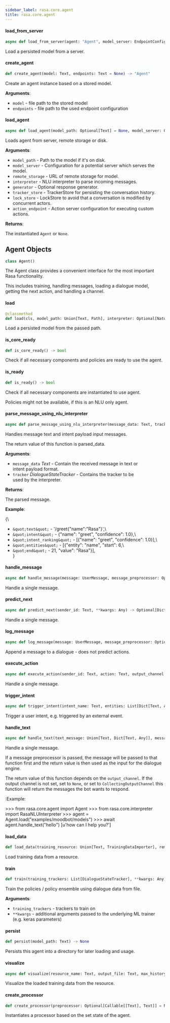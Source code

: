 ```yaml
---
sidebar_label: rasa.core.agent
title: rasa.core.agent
---
```

#### load\_from\_server

```python
async def load_from_server(agent: "Agent", model_server: EndpointConfig) -> "Agent"
```

Load a persisted model from a server.

#### create\_agent

```python
def create_agent(model: Text, endpoints: Text = None) -> "Agent"
```

Create an agent instance based on a stored model.

**Arguments**:

- `model` - file path to the stored model
- `endpoints` - file path to the used endpoint configuration

#### load\_agent

```python
async def load_agent(model_path: Optional[Text] = None, model_server: Optional[EndpointConfig] = None, remote_storage: Optional[Text] = None, interpreter: Optional[NaturalLanguageInterpreter] = None, generator: Union[EndpointConfig, NaturalLanguageGenerator] = None, tracker_store: Optional[TrackerStore] = None, lock_store: Optional[LockStore] = None, action_endpoint: Optional[EndpointConfig] = None) -> Optional["Agent"]
```

Loads agent from server, remote storage or disk.

**Arguments**:

- `model_path` - Path to the model if it&#x27;s on disk.
- `model_server` - Configuration for a potential server which serves the model.
- `remote_storage` - URL of remote storage for model.
- `interpreter` - NLU interpreter to parse incoming messages.
- `generator` - Optional response generator.
- `tracker_store` - TrackerStore for persisting the conversation history.
- `lock_store` - LockStore to avoid that a conversation is modified by concurrent
  actors.
- `action_endpoint` - Action server configuration for executing custom actions.
  

**Returns**:

  The instantiated `Agent` or `None`.

## Agent Objects

```python
class Agent()
```

The Agent class provides a convenient interface for the most important
Rasa functionality.

This includes training, handling messages, loading a dialogue model,
getting the next action, and handling a channel.

#### load

```python
@classmethod
def load(cls, model_path: Union[Text, Path], interpreter: Optional[NaturalLanguageInterpreter] = None, generator: Union[EndpointConfig, NaturalLanguageGenerator] = None, tracker_store: Optional[TrackerStore] = None, lock_store: Optional[LockStore] = None, action_endpoint: Optional[EndpointConfig] = None, model_server: Optional[EndpointConfig] = None, remote_storage: Optional[Text] = None, path_to_model_archive: Optional[Text] = None, new_config: Optional[Dict] = None, finetuning_epoch_fraction: float = 1.0) -> "Agent"
```

Load a persisted model from the passed path.

#### is\_core\_ready

```python
def is_core_ready() -> bool
```

Check if all necessary components and policies are ready to use the agent.

#### is\_ready

```python
def is_ready() -> bool
```

Check if all necessary components are instantiated to use agent.

Policies might not be available, if this is an NLU only agent.

#### parse\_message\_using\_nlu\_interpreter

```python
async def parse_message_using_nlu_interpreter(message_data: Text, tracker: DialogueStateTracker = None) -> Dict[Text, Any]
```

Handles message text and intent payload input messages.

The return value of this function is parsed_data.

**Arguments**:

- `message_data` _Text_ - Contain the received message in text or\
  intent payload format.
- `tracker` _DialogueStateTracker_ - Contains the tracker to be\
  used by the interpreter.
  

**Returns**:

  The parsed message.
  

**Example**:

  
  {\
- `&quot;text&quot;` - &#x27;/greet{&quot;name&quot;:&quot;Rasa&quot;}&#x27;,\
- `&quot;intent&quot;` - {&quot;name&quot;: &quot;greet&quot;, &quot;confidence&quot;: 1.0},\
- `&quot;intent_ranking&quot;` - [{&quot;name&quot;: &quot;greet&quot;, &quot;confidence&quot;: 1.0}],\
- `&quot;entities&quot;` - [{&quot;entity&quot;: &quot;name&quot;, &quot;start&quot;: 6,\
- `&quot;end&quot;` - 21, &quot;value&quot;: &quot;Rasa&quot;}],\
  }

#### handle\_message

```python
async def handle_message(message: UserMessage, message_preprocessor: Optional[Callable[[Text], Text]] = None, **kwargs: Any, ,) -> Optional[List[Dict[Text, Any]]]
```

Handle a single message.

#### predict\_next

```python
async def predict_next(sender_id: Text, **kwargs: Any) -> Optional[Dict[Text, Any]]
```

Handle a single message.

#### log\_message

```python
async def log_message(message: UserMessage, message_preprocessor: Optional[Callable[[Text], Text]] = None, **kwargs: Any, ,) -> DialogueStateTracker
```

Append a message to a dialogue - does not predict actions.

#### execute\_action

```python
async def execute_action(sender_id: Text, action: Text, output_channel: OutputChannel, policy: Optional[Text], confidence: Optional[float]) -> Optional[DialogueStateTracker]
```

Handle a single message.

#### trigger\_intent

```python
async def trigger_intent(intent_name: Text, entities: List[Dict[Text, Any]], output_channel: OutputChannel, tracker: DialogueStateTracker) -> None
```

Trigger a user intent, e.g. triggered by an external event.

#### handle\_text

```python
async def handle_text(text_message: Union[Text, Dict[Text, Any]], message_preprocessor: Optional[Callable[[Text], Text]] = None, output_channel: Optional[OutputChannel] = None, sender_id: Optional[Text] = DEFAULT_SENDER_ID) -> Optional[List[Dict[Text, Any]]]
```

Handle a single message.

If a message preprocessor is passed, the message will be passed to that
function first and the return value is then used as the
input for the dialogue engine.

The return value of this function depends on the ``output_channel``. If
the output channel is not set, set to ``None``, or set
to ``CollectingOutputChannel`` this function will return the messages
the bot wants to respond.

:Example:

&gt;&gt;&gt; from rasa.core.agent import Agent
&gt;&gt;&gt; from rasa.core.interpreter import RasaNLUInterpreter
&gt;&gt;&gt; agent = Agent.load(&quot;examples/moodbot/models&quot;)
&gt;&gt;&gt; await agent.handle_text(&quot;hello&quot;)
[u&#x27;how can I help you?&#x27;]

#### load\_data

```python
def load_data(training_resource: Union[Text, TrainingDataImporter], remove_duplicates: bool = True, unique_last_num_states: Optional[int] = None, augmentation_factor: int = 50, tracker_limit: Optional[int] = None, use_story_concatenation: bool = True, debug_plots: bool = False, exclusion_percentage: Optional[int] = None) -> List["TrackerWithCachedStates"]
```

Load training data from a resource.

#### train

```python
def train(training_trackers: List[DialogueStateTracker], **kwargs: Any) -> None
```

Train the policies / policy ensemble using dialogue data from file.

**Arguments**:

- `training_trackers` - trackers to train on
- `**kwargs` - additional arguments passed to the underlying ML
  trainer (e.g. keras parameters)

#### persist

```python
def persist(model_path: Text) -> None
```

Persists this agent into a directory for later loading and usage.

#### visualize

```python
async def visualize(resource_name: Text, output_file: Text, max_history: Optional[int] = None, nlu_training_data: Optional[TrainingData] = None, should_merge_nodes: bool = True, fontsize: int = 12) -> None
```

Visualize the loaded training data from the resource.

#### create\_processor

```python
def create_processor(preprocessor: Optional[Callable[[Text], Text]] = None) -> MessageProcessor
```

Instantiates a processor based on the set state of the agent.

